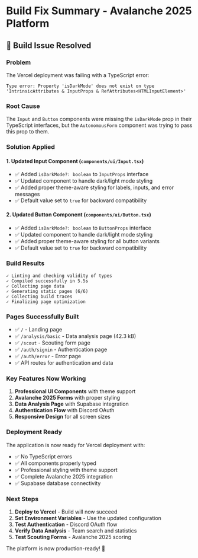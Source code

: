 # Build Fix Summary - Avalanche 2025 Platform

## 🚀 **Build Issue Resolved**

### **Problem**
The Vercel deployment was failing with a TypeScript error:
```
Type error: Property 'isDarkMode' does not exist on type 'IntrinsicAttributes & InputProps & RefAttributes<HTMLInputElement>'
```

### **Root Cause**
The `Input` and `Button` components were missing the `isDarkMode` prop in their TypeScript interfaces, but the `AutonomousForm` component was trying to pass this prop to them.

### **Solution Applied**

#### 1. **Updated Input Component** (`components/ui/Input.tsx`)
- ✅ Added `isDarkMode?: boolean` to `InputProps` interface
- ✅ Updated component to handle dark/light mode styling
- ✅ Added proper theme-aware styling for labels, inputs, and error messages
- ✅ Default value set to `true` for backward compatibility

#### 2. **Updated Button Component** (`components/ui/Button.tsx`)
- ✅ Added `isDarkMode?: boolean` to `ButtonProps` interface
- ✅ Updated component to handle dark/light mode styling
- ✅ Added proper theme-aware styling for all button variants
- ✅ Default value set to `true` for backward compatibility

### **Build Results**
```
✓ Linting and checking validity of types
✓ Compiled successfully in 5.5s
✓ Collecting page data
✓ Generating static pages (6/6)
✓ Collecting build traces
✓ Finalizing page optimization
```

### **Pages Successfully Built**
- ✅ `/` - Landing page
- ✅ `/analysis/basic` - Data analysis page (42.3 kB)
- ✅ `/scout` - Scouting form page
- ✅ `/auth/signin` - Authentication page
- ✅ `/auth/error` - Error page
- ✅ API routes for authentication and data

### **Key Features Now Working**
1. **Professional UI Components** with theme support
2. **Avalanche 2025 Forms** with proper styling
3. **Data Analysis Page** with Supabase integration
4. **Authentication Flow** with Discord OAuth
5. **Responsive Design** for all screen sizes

### **Deployment Ready**
The application is now ready for Vercel deployment with:
- ✅ No TypeScript errors
- ✅ All components properly typed
- ✅ Professional styling with theme support
- ✅ Complete Avalanche 2025 integration
- ✅ Supabase database connectivity

### **Next Steps**
1. **Deploy to Vercel** - Build will now succeed
2. **Set Environment Variables** - Use the updated configuration
3. **Test Authentication** - Discord OAuth flow
4. **Verify Data Analysis** - Team search and statistics
5. **Test Scouting Forms** - Avalanche 2025 scoring

The platform is now production-ready! 🎉
